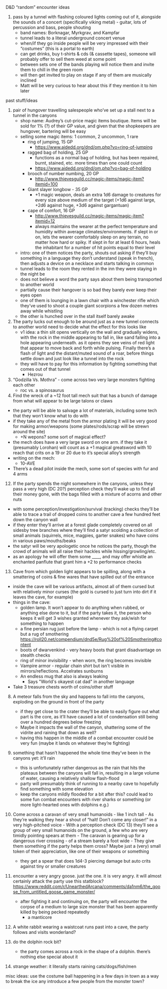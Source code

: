D&D “random” encounter ideas

1. pass by a tunnel with flashing coloured lights coming out of it, alongside the sounds of a concert (specifically viking metal) - guitar, lots of percussion and bass, people shouting
   - band names: Borknagar, Myrkgrav, and Kampfar
   - tunnel leads to a literal underground concert venue
   - when/if they go inside people will be very impressed with their “costumes” (this is a portal to earth)
   - can get drinks, buy t-shirts & cds (& cassette tapes), someone will probably offer to sell them weed at some point
   - between sets one of the bands playing will notice them and invite them to chill in the green room
   - will then get invited to play on stage if any of them are musically inclined
   - Matt will be very curious to hear about this if they mention it to him later


past stuff/ideas

1. pair of hungover travelling salespeople who’ve set up a stall next to a tunnel in the canyons
   - shop name: Audrey’s cut-price magic items boutique. Items will be sold for 1% (?) of their GP value, and given that the shopkeepers are hungover, bartering will be easy
   - selling some magic items: 1 common, 2 uncommon, 1 rare
     - ring of jumping, 15 GP
       - https://www.aidedd.org/dnd/om.php?vo=ring-of-jumping 
     - ragged bag of holding, 25 GP
       - functions as a normal bag of holding, but has been repaired, burnt, stained, etc. more times than one could count
       - https://www.aidedd.org/dnd/om.php?vo=bag-of-holding 
     - brooch of number numbing, 20 GP
       - http://www.thievesguild.cc/magic-items/magic-item?itemid=100 
     - Giant slayer longbow - 35 GP
       - +1 magic weapon, deals an extra 1d6 damage to creatures for every size above medium of the target (+1d6 against large, +2d6 against huge, +3d6 against gargantuan)
     - cape of comfort, 16 GP
       - http://www.thievesguild.cc/magic-items/magic-item?itemid=12 
       - always maintains the wearer at the perfect temperature and humidity within average climates/environments. if slept in or on, lets the wearer comfortably sleep on any terrain, no matter how hard or spiky. If slept in for at least 6 hours, heals the inhabitant for a number of hit points equal to their level
   - intro: one of them notices the party, shouts out asking if they’ll buy something in a language they don’t understand (speak in french), then adjusts a device on a necklace and starts talking in common
   - tunnel leads to the room they rented in the inn they were staying in the night be
   - does not believe a word the party says about them being transported to another world
   - partially cause their hangover is so bad they barely ever keep their eyes open
   - one of them is lounging in a lawn chair with a winchester rifle which they’ve used to shoot a couple giant scorpions a few dozen metres away while whistling
   - the other is hunched over in the stall itself barely awake
3. The party lucks out enough to be around just as a new tunnel connects to another world
need to decide what the effect for this looks like
   - v1 idea: a thin slit opens vertically on the wall and gradually widens, with the rock in the middle appearing to fall in, like sand falling into a hole appearing underneath. as it opens they see veins of red light that appear to move back and forth while pulsing. Finally there’s a flash of light and the distant/muted sound of a roar, before things settle down and just look like a tunnel into the rock
   - they will have to pay for this information by fighting something that comes out of that tunnel
     - Hezrou
4. “Godzilla Vs. Mothra” -  come across two very large monsters fighting each other
    - roc vs. a spinosaurus
11. Find the wreck of a ~12 foot tall mech suit that has a bunch of damage from what will appear to be large talons or claws
   - the party will be able to salvage a lot of materials, including some tech that they won’t know what to do with
   - if they take any of the metal from the armor plating it will be very good for making armor/weapons (some plates/rods/scrap will be strewn around the site)
     - +N wepons? some sort of magical effect?
   - the mech does have a very large sword on one arm. if they take it (presumably Lorohan) will count as a +1 magical greatsword with 10 reach that crits on a 19 or 20 due to it’s special alloy’s strength
   - writing on the mech:
     - 10-AVE
   - There’s a dead pilot inside the mech, some sort of species with fur and 4 arms
12. If the party spends the night somewhere in the canyons, unless they pass a very high (DC 20?) perception check they’ll wake up to find all their money gone, with the bags filled with a mixture of acorns and other nuts
   - with some perception/investigation/survival (tracking) checks they’ll be able to trace a trail of dropped coins to another cave a few hundred feet down the canyon wall
   - if they enter they’ll arrive at a forest glade completely covered on all sidesby tree branches where they’ll find a satyr scolding a collection of small animals (squirrels, mice, magpies, garter snakes) who have coins in various paws/mouths/beaks
   - the satyr will be very apologetic once he notices the party, though the crowd of animals will all raise their hackles while hissing/growling/etc.
   - as an apology he will offer them some ____, and may offer whistle an enchanted panflute that grant him a +2 to performance checks
13. Cave from which golden light appears to be spilling, along with a smattering of coins & fine wares that have spilled out of the entrance
   - inside the cave will be various artifacts, almost all of them cursed but with relatively minor curses (the gold is cursed to just turn into dirt if it leaves the cave, for example)
   - things in the cave:
     - golden lamp. It won’t appear to do anything when rubbed, or anything else done to it, but if the party takes it, the person who keeps it will get 3 wishes granted whenever they ask/wish for something to happen
     - a fine persian rug just before the lamp - which is not a flying carpet but a rug of smothering https://roll20.net/compendium/dnd5e/Rug%20of%20Smothering#content 
     - boots of dwarvenkind - very heavy boots that grant disadvantage on stealth checks
     - ring of minor invisibility - when worn, the ring becomes invisible
     - Vampire armor - regular chain shirt but isn't visible in mirrors/reflections. Accelrates sunburns
     - An endless mug that also is always leaking
       - Says "World's okayest cat dad" in another language
 - Take 3 treasure chests worth of coins/other stuff
8. A meteor falls from the sky and happens to fall into the canyons, exploding on the ground in front of the party
   - if they get close to the crater they’ll be able to easily figure out what part is the core, as it’ll have caused a lot of condensation still being over a hundred degrees below freezing
   - Maybe it impacts the wall of the canyon, shattering some of the vidrite and raining that down as well?
   - having this happen in the middle of a combat encounter could be very fun (maybe it lands on whatever they’re fighting)
5. something that hasn’t happened the whole time they’ve been in the canyons yet: it’ll rain
   - this is unfortunately rather dangerous as the rain that hits the plateaus between the canyons will fall in, resulting in a large volume of water, causing a relatively shallow flash-flood
   - party will presumably think of running to a nearby cave to hopefully find something with some elevation
   - keep the canyons mildly flooded for a bit after this? could lead to some fun combat encounters with river sharks or something (or more light-hearted ones with dolphins e.g.)
11.  Come across a caravan of very small humanoids - like 1 inch tall
    - As they’re walking they hear a shout of “halt! Don’t come any closer!” in a very high-pitched voice
    - With a perception check (DC 13) they’ll see a group of very small humanoids on the ground, a few who are very timidly pointing spears at them
    - The caravan is gearing up for a dangerous river crossing - of a stream barely a foot wide
    - They give them something if the party helps them cross? Maybe just a (very) small token of their appreciation, like one of their weapons or something
      - they get a spear that does 1d4-3 piercing damage but auto crits against tiny or smaller creatures
3. encounter a very angry goose. just the one. it is very angry. it will almost certainly attack the party
use this statblock? https://www.reddit.com/r/UnearthedArcana/comments/da1nm6/the_goose_from_untitled_goose_game_monster/ 
   - after fighting it and continuing on, the party will encounter the corpse of a medium to large size monster that has been apparently killed by being pecked repeatedly
     - a manticore


12. A white rabbit wearing a waistcoat runs past into a cave, the party follows and visits wonderland?
13. do the dolphin rock bit?
    - the party comes across a rock in the shape of a dolphin. there’s nothing else special about it
14. strange weather: it literally starts raining cats/dogs/fish/men



misc ideas:
use the costume ball happening in a few days in town as a way to break the ice any introduce a few people from the monster town?

